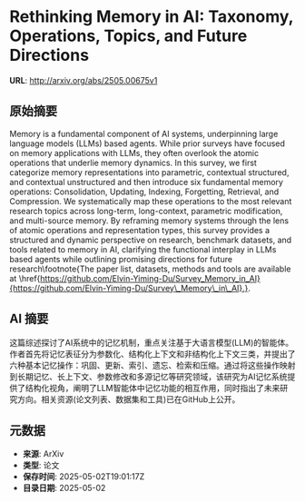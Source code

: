# Rethinking Memory in AI: Taxonomy, Operations, Topics, and Future Directions

**URL**: http://arxiv.org/abs/2505.00675v1

## 原始摘要

Memory is a fundamental component of AI systems, underpinning large language
models (LLMs) based agents. While prior surveys have focused on memory
applications with LLMs, they often overlook the atomic operations that underlie
memory dynamics. In this survey, we first categorize memory representations
into parametric, contextual structured, and contextual unstructured and then
introduce six fundamental memory operations: Consolidation, Updating, Indexing,
Forgetting, Retrieval, and Compression. We systematically map these operations
to the most relevant research topics across long-term, long-context, parametric
modification, and multi-source memory. By reframing memory systems through the
lens of atomic operations and representation types, this survey provides a
structured and dynamic perspective on research, benchmark datasets, and tools
related to memory in AI, clarifying the functional interplay in LLMs based
agents while outlining promising directions for future research\footnote{The
paper list, datasets, methods and tools are available at
\href{https://github.com/Elvin-Yiming-Du/Survey_Memory_in_AI}{https://github.com/Elvin-Yiming-Du/Survey\_Memory\_in\_AI}.}.


## AI 摘要

这篇综述探讨了AI系统中的记忆机制，重点关注基于大语言模型(LLM)的智能体。作者首先将记忆表征分为参数化、结构化上下文和非结构化上下文三类，并提出了六种基本记忆操作：巩固、更新、索引、遗忘、检索和压缩。通过将这些操作映射到长期记忆、长上下文、参数修改和多源记忆等研究领域，该研究为AI记忆系统提供了结构化视角，阐明了LLM智能体中记忆功能的相互作用，同时指出了未来研究方向。相关资源(论文列表、数据集和工具)已在GitHub上公开。

## 元数据

- **来源**: ArXiv
- **类型**: 论文
- **保存时间**: 2025-05-02T19:01:17Z
- **目录日期**: 2025-05-02
